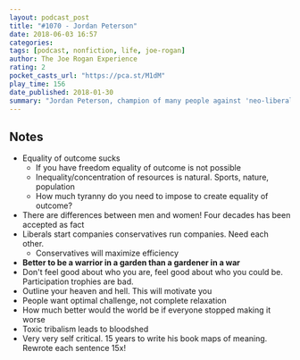 ```yaml
---
layout: podcast_post
title: "#1070 - Jordan Peterson"
date: 2018-06-03 16:57
categories:
tags: [podcast, nonfiction, life, joe-rogan]
author: The Joe Rogan Experience
rating: 2
pocket_casts_url: "https://pca.st/M1dM"
play_time: 156
date_published: 2018-01-30
summary: "Jordan Peterson, champion of many people against 'neo-liberal' ideas, is quite persuasive and an engaging speaker."
---
```


## Notes

* Equality of outcome sucks
  * If you have freedom equality of outcome is not possible
  * Inequality/concentration of resources is natural. Sports, nature,
    population
  * How much tyranny do you need to impose to create equality of outcome?
* There are differences between men and women! Four decades has been
  accepted as fact
* Liberals start companies conservatives run companies. Need each other.
  * Conservatives will maximize efficiency
* **Better to be a warrior in a garden than a gardener in a war**
* Don't feel good about who you are, feel good about who you could be.
  Participation trophies are bad.
* Outline your heaven and hell. This will motivate you
* People want optimal challenge, not complete relaxation
* How much better would the world be if everyone stopped making it worse
* Toxic tribalism leads to bloodshed
* Very very self critical. 15 years to write his book maps of
  meaning. Rewrote each sentence 15x!
